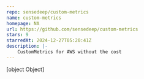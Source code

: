 ```yaml
---
repo: sensedeep/custom-metrics
name: custom-metrics
homepage: NA
url: https://github.com/sensedeep/custom-metrics
stars: 9
starredAt: 2024-12-27T05:20:41Z
description: |-
    CustomMetrics for AWS without the cost
---
```


[object Object]
